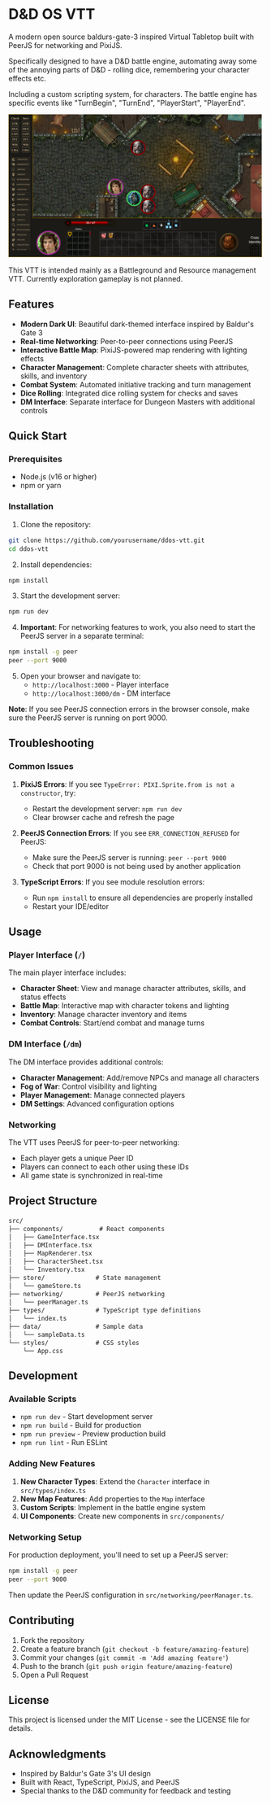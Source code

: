 # D&D OS VTT

A modern open source baldurs-gate-3 inspired Virtual Tabletop built with PeerJS for networking and PixiJS.

Specifically designed to have a D&D battle engine, automating away some of the annoying parts of D&D - rolling dice, remembering your character effects etc.

Including a custom scripting system, for characters. The battle engine has specific events like "TurnBegin", "TurnEnd", "PlayerStart", "PlayerEnd".

![vision](./docs/Vision.png)

This VTT is intended mainly as a Battleground and Resource management VTT. Currently exploration gameplay is not planned.

## Features

- **Modern Dark UI**: Beautiful dark-themed interface inspired by Baldur's Gate 3
- **Real-time Networking**: Peer-to-peer connections using PeerJS
- **Interactive Battle Map**: PixiJS-powered map rendering with lighting effects
- **Character Management**: Complete character sheets with attributes, skills, and inventory
- **Combat System**: Automated initiative tracking and turn management
- **Dice Rolling**: Integrated dice rolling system for checks and saves
- **DM Interface**: Separate interface for Dungeon Masters with additional controls

## Quick Start

### Prerequisites

- Node.js (v16 or higher)
- npm or yarn

### Installation

1. Clone the repository:
```bash
git clone https://github.com/yourusername/ddos-vtt.git
cd ddos-vtt
```

2. Install dependencies:
```bash
npm install
```

3. Start the development server:
```bash
npm run dev
```

4. **Important**: For networking features to work, you also need to start the PeerJS server in a separate terminal:
```bash
npm install -g peer
peer --port 9000
```

5. Open your browser and navigate to:
   - `http://localhost:3000` - Player interface
   - `http://localhost:3000/dm` - DM interface

**Note**: If you see PeerJS connection errors in the browser console, make sure the PeerJS server is running on port 9000.

## Troubleshooting

### Common Issues

1. **PixiJS Errors**: If you see `TypeError: PIXI.Sprite.from is not a constructor`, try:
   - Restart the development server: `npm run dev`
   - Clear browser cache and refresh the page

2. **PeerJS Connection Errors**: If you see `ERR_CONNECTION_REFUSED` for PeerJS:
   - Make sure the PeerJS server is running: `peer --port 9000`
   - Check that port 9000 is not being used by another application

3. **TypeScript Errors**: If you see module resolution errors:
   - Run `npm install` to ensure all dependencies are properly installed
   - Restart your IDE/editor

## Usage

### Player Interface (`/`)

The main player interface includes:
- **Character Sheet**: View and manage character attributes, skills, and status effects
- **Battle Map**: Interactive map with character tokens and lighting
- **Inventory**: Manage character inventory and items
- **Combat Controls**: Start/end combat and manage turns

### DM Interface (`/dm`)

The DM interface provides additional controls:
- **Character Management**: Add/remove NPCs and manage all characters
- **Fog of War**: Control visibility and lighting
- **Player Management**: Manage connected players
- **DM Settings**: Advanced configuration options

### Networking

The VTT uses PeerJS for peer-to-peer networking:
- Each player gets a unique Peer ID
- Players can connect to each other using these IDs
- All game state is synchronized in real-time

## Project Structure

```
src/
├── components/          # React components
│   ├── GameInterface.tsx
│   ├── DMInterface.tsx
│   ├── MapRenderer.tsx
│   ├── CharacterSheet.tsx
│   └── Inventory.tsx
├── store/              # State management
│   └── gameStore.ts
├── networking/         # PeerJS networking
│   └── peerManager.ts
├── types/              # TypeScript type definitions
│   └── index.ts
├── data/               # Sample data
│   └── sampleData.ts
└── styles/             # CSS styles
    └── App.css
```

## Development

### Available Scripts

- `npm run dev` - Start development server
- `npm run build` - Build for production
- `npm run preview` - Preview production build
- `npm run lint` - Run ESLint

### Adding New Features

1. **New Character Types**: Extend the `Character` interface in `src/types/index.ts`
2. **New Map Features**: Add properties to the `Map` interface
3. **Custom Scripts**: Implement in the battle engine system
4. **UI Components**: Create new components in `src/components/`

### Networking Setup

For production deployment, you'll need to set up a PeerJS server:

```bash
npm install -g peer
peer --port 9000
```

Then update the PeerJS configuration in `src/networking/peerManager.ts`.

## Contributing

1. Fork the repository
2. Create a feature branch (`git checkout -b feature/amazing-feature`)
3. Commit your changes (`git commit -m 'Add amazing feature'`)
4. Push to the branch (`git push origin feature/amazing-feature`)
5. Open a Pull Request

## License

This project is licensed under the MIT License - see the LICENSE file for details.

## Acknowledgments

- Inspired by Baldur's Gate 3's UI design
- Built with React, TypeScript, PixiJS, and PeerJS
- Special thanks to the D&D community for feedback and testing